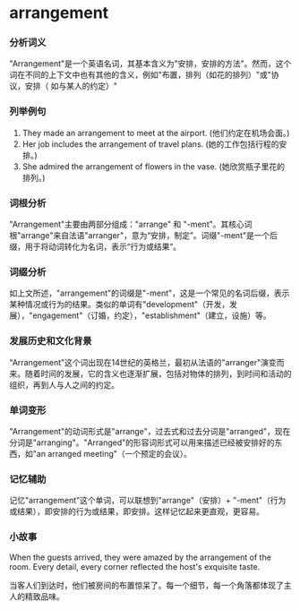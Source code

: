 # arrangement

### 分析词义

  

"Arrangement"是一个英语名词，其基本含义为"安排，安排的方法"。然而，这个词在不同的上下文中也有其他的含义，例如"布置，排列（如花的排列）"或"协议，安排（ 如与某人的约定）"

  

### 列举例句

  

1.  They made an arrangement to meet at the airport. (他们约定在机场会面。)
2.  Her job includes the arrangement of travel plans. (她的工作包括行程的安排。)
3.  She admired the arrangement of flowers in the vase. (她欣赏瓶子里花的排列。)

  

### 词根分析

  

"Arrangement"主要由两部分组成："arrange" 和 "-ment"。其核心词根"arrange"来自法语"arranger"，意为“安排，制定”。词缀"-ment"是一个后缀，用于将动词转化为名词，表示“行为或结果”。

  

### 词缀分析

  

如上文所述，"arrangement"的词缀是"-ment"，这是一个常见的名词后缀，表示某种情况或行为的结果。类似的单词有"development"（开发，发展），"engagement"（订婚，约定），"establishment"（建立，设施）等。

  

### 发展历史和文化背景

  

"Arrangement"这个词出现在14世纪的英格兰，最初从法语的"arranger"演变而来。随着时间的发展，它的含义也逐渐扩展，包括对物体的排列，到时间和活动的组织，再到人与人之间的约定。

  

### 单词变形

  

"Arrangement"的动词形式是"arrange"，过去式和过去分词是"arranged"，现在分词是"arranging"。"Arranged"的形容词形式可以用来描述已经被安排好的东西，如"an arranged meeting"（一个预定的会议）。

  

### 记忆辅助

  

记忆"arrangement"这个单词，可以联想到"arrange"（安排）+ "-ment"（行为或结果），即安排的行为或结果，即安排。这样记忆起来更直观，更容易。

  

### 小故事

  

When the guests arrived, they were amazed by the arrangement of the room. Every detail, every corner reflected the host's exquisite taste.

  

当客人们到达时，他们被房间的布置惊呆了。每一个细节，每一个角落都体现了主人的精致品味。
